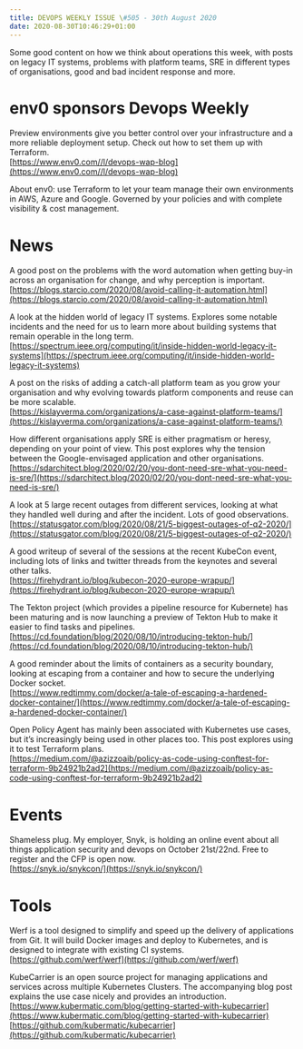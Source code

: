 ```yaml
---
title: DEVOPS WEEKLY ISSUE \#505 - 30th August 2020 
date: 2020-08-30T10:46:29+01:00
---
```


Some good content on how we think about operations this week, with posts on legacy IT systems, problems with platform teams, SRE in different types of organisations, good and bad incident response and more.


env0 sponsors Devops Weekly
========================

Preview environments give you better control over your infrastructure and a more reliable deployment setup. Check out how to set them up with Terraform.
<br>[https://www.env0.com//l/devops-wap-blog](https://www.env0.com//l/devops-wap-blog)

About env0: use Terraform to let your team manage their own environments in AWS, Azure and Google. Governed by your policies and with complete visibility & cost management.


News
====

A good post on the problems with the word automation when getting buy-in across an organisation for change, and why perception is important.
<br>[https://blogs.starcio.com/2020/08/avoid-calling-it-automation.html](https://blogs.starcio.com/2020/08/avoid-calling-it-automation.html)


A look at the hidden world of legacy IT systems. Explores some notable incidents and the need for us to learn more about building systems that remain operable in the long term.
<br>[https://spectrum.ieee.org/computing/it/inside-hidden-world-legacy-it-systems](https://spectrum.ieee.org/computing/it/inside-hidden-world-legacy-it-systems)


A post on the risks of adding a catch-all platform team as you grow your organisation and why evolving towards platform components and reuse can be more scalable.
<br>[https://kislayverma.com/organizations/a-case-against-platform-teams/](https://kislayverma.com/organizations/a-case-against-platform-teams/)


How different organisations apply SRE is either pragmatism or heresy, depending on your point of view. This post explores why the tension between the Google-envisaged application and other organisations.
<br>[https://sdarchitect.blog/2020/02/20/you-dont-need-sre-what-you-need-is-sre/](https://sdarchitect.blog/2020/02/20/you-dont-need-sre-what-you-need-is-sre/)


A look at 5 large recent outages from different services, looking at what they handled well during and after the incident. Lots of good observations.
<br>[https://statusgator.com/blog/2020/08/21/5-biggest-outages-of-q2-2020/](https://statusgator.com/blog/2020/08/21/5-biggest-outages-of-q2-2020/)


A good writeup of several of the sessions at the recent KubeCon event, including lots of links and twitter threads from the keynotes and several other talks.
<br>[https://firehydrant.io/blog/kubecon-2020-europe-wrapup/](https://firehydrant.io/blog/kubecon-2020-europe-wrapup/)


The Tekton project (which provides a pipeline resource for Kubernete) has been maturing and is now launching a preview of Tekton Hub to make it easier to find tasks and pipelines.
<br>[https://cd.foundation/blog/2020/08/10/introducing-tekton-hub/](https://cd.foundation/blog/2020/08/10/introducing-tekton-hub/)


A good reminder about the limits of containers as a security boundary, looking at escaping from a container and how to secure the underlying Docker socket.
<br>[https://www.redtimmy.com/docker/a-tale-of-escaping-a-hardened-docker-container/](https://www.redtimmy.com/docker/a-tale-of-escaping-a-hardened-docker-container/)


Open Policy Agent has mainly been associated with Kubernetes use cases, but it’s increasingly being used in other places too. This post explores using it to test Terraform plans.
<br>[https://medium.com/@azizzoaib/policy-as-code-using-conftest-for-terraform-9b24921b2ad2](https://medium.com/@azizzoaib/policy-as-code-using-conftest-for-terraform-9b24921b2ad2)


Events
======

Shameless plug. My employer, Snyk, is holding an online event about all things application security and devops on October 21st/22nd. Free to register and the CFP is open now.
<br>[https://snyk.io/snykcon/](https://snyk.io/snykcon/)


Tools
=====

Werf is a tool designed to simplify and speed up the delivery of applications from Git. It will build Docker images and deploy to Kubernetes, and is designed to integrate with existing CI systems.
<br>[https://github.com/werf/werf](https://github.com/werf/werf)


KubeCarrier is an open source project for managing applications and services across multiple Kubernetes Clusters. The accompanying blog post explains the use case nicely and provides an introduction.
<br>[https://www.kubermatic.com/blog/getting-started-with-kubecarrier](https://www.kubermatic.com/blog/getting-started-with-kubecarrier)
<br>[https://github.com/kubermatic/kubecarrier](https://github.com/kubermatic/kubecarrier)




